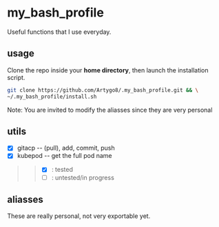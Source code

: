 # my_bash_profile
Useful functions that I use everyday.

## usage
Clone the repo inside your **home directory**, then launch the installation script.
```bash
git clone https://github.com/Artygo8/.my_bash_profile.git && \
~/.my_bash_profile/install.sh
```
Note: You are invited to modify the aliasses since they are very personal

## utils
- [x] gitacp -- (pull), add, commit, push
- [x] kubepod -- get the full pod name

>> - [x] : tested 
>> - [ ] : untested/in progress

## aliasses
These are really personal, not very exportable yet.
